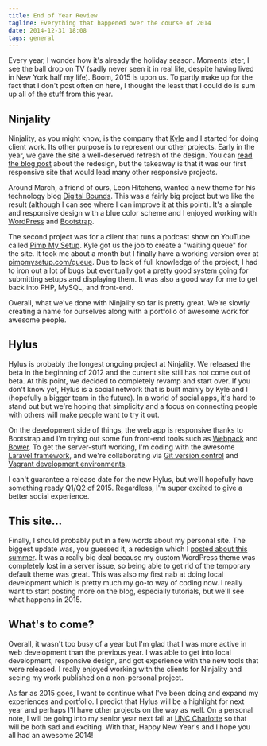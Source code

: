 ```yaml
---
title: End of Year Review
tagline: Everything that happened over the course of 2014
date: 2014-12-31 18:08
tags: general
---
```


Every year, I wonder how it's already the holiday season. Moments later, I see the ball drop on TV (sadly never seen it in real life, despite having lived in New York half my life). Boom, 2015 is upon us. To partly make up for the fact that I don't post often on here, I thought the least that I could do is sum up all of the stuff from this year.

## Ninjality

Ninjality, as you might know, is the company that [Kyle](http://kylemcd.com/) and I started for doing client work. Its other purpose is to represent our other projects. Early in the year, we gave the site a well-deserved refresh of the design. You can [read the blog post](http://ninjality.com/blog/redesign) about the redesign, but the takeaway is that it was our first responsive site that would lead many other responsive projects.

Around March, a friend of ours, Leon Hitchens, wanted a new theme for his technology blog [Digital Bounds](http://digitalbounds.com/2014/03/10/we-look-a-little-different-now/). This was a fairly big project but we like the result (although I can see where I can improve it at this point). It's a simple and responsive design with a blue color scheme and I enjoyed working with [WordPress](https://wordpress.org/) and [Bootstrap](http://getbootstrap.com/).

The second project was for a client that runs a podcast show on YouTube called [Pimp My Setup](http://pimpmysetup.com/). Kyle got us the job to create a "waiting queue" for the site. It took me about a month but I finally have a working version over at [pimpmysetup.com/queue](http://pimpmysetup.com/queue/). Due to lack of full knowledge of the project, I had to iron out a lot of bugs but eventually got a pretty good system going for submitting setups and displaying them. It was also a good way for me to get back into PHP, MySQL, and front-end.

Overall, what we've done with Ninjality so far is pretty great. We're slowly creating a name for ourselves along with a portfolio of awesome work for awesome people.

## Hylus

Hylus is probably the longest ongoing project at Ninjality. We released the beta in the beginning of 2012 and the current site still has not come out of beta. At this point, we decided to completely revamp and start over. If you don't know yet, Hylus is a social network that is built mainly by Kyle and I (hopefully a bigger team in the future). In a world of social apps, it's hard to stand out but we're hoping that simplicity and a focus on connecting people with others will make people want to try it out.

On the development side of things, the web app is responsive thanks to Bootstrap and I'm trying out some fun front-end tools such as [Webpack](http://webpack.github.io/) and [Bower](http://bower.io/). To get the server-stuff working, I'm coding with the awesome [Laravel framework](http://laravel.com/), and we're collaborating via [Git version control](http://git-scm.com/) and [Vagrant development environments](https://www.vagrantup.com/).

I can't guarantee a release date for the new Hylus, but we'll hopefully have something ready Q1/Q2 of 2015. Regardless, I'm super excited to give a better social experience.

## This site...

Finally, I should probably put in a few words about my personal site. The biggest update was, you guessed it, a redesign which I [posted about this summer](http://sunnyis.me/blog/site-update-v2/). It was a really big deal because my custom WordPress theme was completely lost in a server issue, so being able to get rid of the temporary default theme was great. This was also my first nab at doing local development which is pretty much my go-to way of coding now. I really want to start posting more on the blog, especially tutorials, but we'll see what happens in 2015.

## What's to come?

Overall, it wasn't too busy of a year but I'm glad that I was more active in web development than the previous year. I was able to get into local development, responsive design, and got experience with the new tools that were released. I really enjoyed working with the clients for Ninjality and seeing my work published on a non-personal project.

As far as 2015 goes, I want to continue what I've been doing and expand my experiences and portfolio. I predict that Hylus will be a highlight for next year and perhaps I'll have other projects on the way as well. On a personal note, I will be going into my senior year next fall at [UNC Charlotte](http://www.uncc.edu/) so that will be both sad and exciting. With that, Happy New Year's and I hope you all had an awesome 2014!
